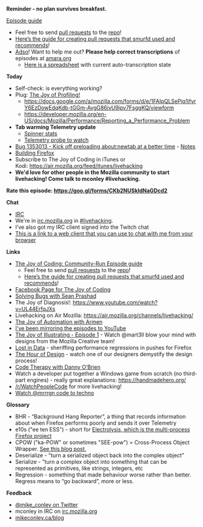 **Reminder - no plan survives breakfast.**

[Episode guide](https://mikeconley.github.io/joy-of-coding-episode-guide/)

- Feel free to send [pull requests](https://help.github.com/articles/about-pull-requests/) to the [repo](https://github.com/mikeconley/joy-of-coding-episode-guide)!
- [Here’s the guide for creating pull requests that smurfd used and recommends](https://akrabat.com/the-beginners-guide-to-contributing-to-a-github-project/%20)!
- [Adso](https://github.com/mikeconley/joy-of-coding-episode-guide/tree/master/utils/adso)! Want to help me out? **Please help correct transcriptions** of episodes at [amara.org](http://amara.org)
    - [Here is a spreadsheet](https://docs.google.com/spreadsheets/d/1LiDWBkZ762LZQDYyFPmiXEGCJLT7cnLiAh3inehjdWc/edit?usp=sharing) with current auto-transcription state

**Today**

- Self-check: is everything working?
- Plug: [The Joy of Profiling!](https://air.mozilla.org/search/?ss=41)
    - https://docs.google.com/a/mozilla.com/forms/d/e/1FAIpQLSePiq1ifvrY6EzDowEdqKdb-tGGm-AvgG86ivU9ipv7FsggKQ/viewform
    - https://developer.mozilla.org/en-US/docs/Mozilla/Performance/Reporting_a_Performance_Problem
- **Tab warming Telemetry update**
    - [Spinner stats](https://mikeconley.github.io/bug1310250/)
    - [Telemetry probe to watch](https://mzl.la/2tNvKR4)
- [Bug 1353013 - Kick off preloading about:newtab at a better time](https://bugzilla.mozilla.org/show_bug.cgi?id=1353013) - [Notes](https://www.evernote.com/l/AbIywYX5mXVIh73D7sbjC5ozNCPVQEHa0fo)
- [Building Firefox](https://developer.mozilla.org/en-US/docs/Mozilla/Developer_guide/Build_Instructions/Simple_Firefox_build)
- Subscribe to The Joy of Coding in iTunes or Kodi: https://air.mozilla.org/feed/itunes/livehacking
- **We'd love for other people in the Mozilla community to start livehacking! Come talk to mconley #livehacking.**

**Rate this episode: https://goo.gl/forms/CKb2NUSkIdNaGDcd2**

**Chat**

- [IRC](https://wiki.mozilla.org/IRC)
- We're in [irc.mozilla.org](http://irc.mozilla.org) in [#livehacking](http://client00.chat.mibbit.com/?channel=%23livehacking&server=irc.mozilla.org).
- I’ve also got my IRC client signed into the Twitch chat
- [This is a link to a web client that you can use to chat with me from your browser](https://client00.chat.mibbit.com/?channel=%23livehacking&server=irc.mozilla.org)

**Links**

- [The Joy of Coding: Community-Run Episode guide](https://mikeconley.github.io/joy-of-coding-episode-guide/)
    - Feel free to send [pull requests](https://help.github.com/articles/about-pull-requests/) to the [repo](https://github.com/mikeconley/joy-of-coding-episode-guide)!
    - [Here’s the guide for creating pull requests that smurfd used and recommends](https://akrabat.com/the-beginners-guide-to-contributing-to-a-github-project/%20)!
- [Facebook Page for The Joy of Coding](https://www.facebook.com/TheJoyOfCoding1/)
- [Solving Bugs with Sean Prashad](https://www.youtube.com/channel/UCRxijHyajcDWdjRK_9jmLYw)
- The Joy of Diagnosis!: https://www.youtube.com/watch?v=UL44ErfqJXs
- Livehacking on Air Mozilla: https://air.mozilla.org/channels/livehacking/
- [The Joy of Automation with Armen](https://www.youtube.com/channel/UCBgCmdvPaoYyha7JI33rfDQ)
- [I've been mirroring the episodes to YouTube](https://www.youtube.com/playlist?list=PLmaFLMwlbk8wKMvfEEzp9Hfdlid8VYpL5)
- [The Joy of Illustrating - Episode 1](https://www.youtube.com/watch?v=5g82nBPNVbc) - Watch @mart3ll blow your mind with designs from the Mozilla Creative team!
- [Lost in Data](https://air.mozilla.org/lost-in-data-episode-1/) - sheriffing performance regressions in pushes for Firefox
- [The Hour of Design](https://www.youtube.com/watch?v=8_Ld4hOU1QU) - watch one of our designers demystify the design process!
- [Code Therapy with Danny O’Brien](https://www.youtube.com/channel/UCDShi-SQdFVRnQrMla9G_kQ)
- Watch a developer put together a Windows game from scratch (no third-part engines) - really great explanations: https://handmadehero.org/
- [/r/WatchPeopleCode](https://www.reddit.com/r/WatchPeopleCode) for more livehacking!
- [Watch @mrrrgn code to techno](https://www.youtube.com/channel/UC9ggHzjP5TepAxkrQyQCyJg)

**Glossary**

- BHR - “Background Hang Reporter”, a thing that records information about when Firefox performs poorly and sends it over Telemetry
- e10s ("ee ten ESS") - short for [Electrolysis, which is the multi-process Firefox project](https://wiki.mozilla.org/Electrolysis)
- CPOW ("ka-POW" or sometimes "SEE-pow") = Cross-Process Object Wrapper. [See this blog post.](http://mikeconley.ca/blog/2015/02/17/on-unsafe-cpow-usage-in-firefox-desktop-and-why-is-my-nightly-so-sluggish-with-e10s-enabled/)
- Deserialize - "turn a serialized object back into the complex object”
- Serialize - "turn a complex object into something that can be represented as primitives, like strings, integers, etc
- Regression - something that made behaviour worse rather than better. Regress means to “go backward”, more or less.

**Feedback**

- [@mike_conley on Twitter](https://twitter.com/mike_conley)
- mconley in IRC on [irc.mozilla.org](http://irc.mozilla.org)
- [mikeconley.ca/blog](http://mikeconley.ca/blog/)